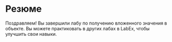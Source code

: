 # Резюме

Поздравляем! Вы завершили лабу по получению вложенного значения в объекте. Вы можете практиковать в других лабах в LabEx, чтобы улучшить свои навыки.
